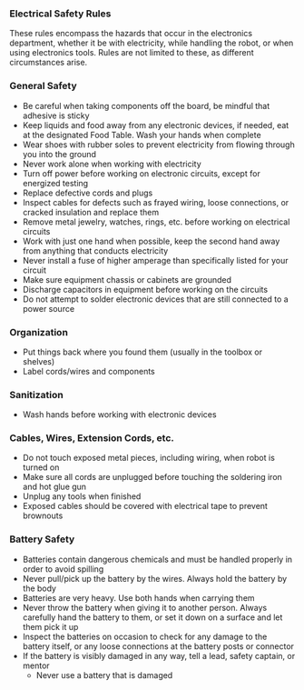 ### Electrical Safety Rules
These rules encompass the hazards that occur in the electronics department, whether it be with electricity, while handling the robot, or when using electronics tools. Rules are not limited to these, as different circumstances arise. 

### General Safety
* Be careful when taking components off the board, be mindful that adhesive is sticky
* Keep liquids and food away from any electronic devices, if needed, eat at the designated Food Table. Wash your hands when complete
* Wear shoes with rubber soles to prevent electricity from flowing through you into the ground
* Never work alone when working with electricity
* Turn off power before working on electronic circuits, except for energized testing
* Replace defective cords and plugs
* Inspect cables for defects such as frayed wiring, loose connections, or cracked insulation and replace them
* Remove metal jewelry, watches, rings, etc. before working on electrical circuits
* Work with just one hand when possible, keep the second hand away from anything that conducts electricity
* Never install a fuse of higher amperage than specifically listed for your circuit
* Make sure equipment chassis or cabinets are grounded
* Discharge capacitors in equipment before working on the circuits
* Do not attempt to solder electronic devices that are still connected to a power source

### Organization
* Put things back where you found them (usually in the toolbox or shelves)
* Label cords/wires and components

### Sanitization
* Wash hands before working with electronic devices

### Cables, Wires, Extension Cords, etc.
* Do not touch exposed metal pieces, including wiring, when robot is turned on
* Make sure all cords are unplugged before touching the soldering iron and hot glue gun
* Unplug any tools when finished
* Exposed cables should be covered with electrical tape to prevent brownouts

### Battery Safety
* Batteries contain dangerous chemicals and must be handled properly in order to avoid spilling
* Never pull/pick up the battery by the wires. Always hold the battery by the body
* Batteries are very heavy. Use both hands when carrying them
* Never throw the battery when giving it to another person. Always carefully hand the battery to them, or set it down on a surface and let them pick it up
* Inspect the batteries on occasion to check for any damage to the battery itself, or any loose connections at the battery posts or connector
* If the battery is visibly damaged in any way, tell a lead, safety captain, or mentor
    * Never use a battery that is damaged


